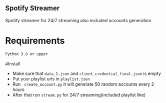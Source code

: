 ## Spotify Streamer 

Spotify streamer for 24/7 streaming also included accounts generation

# Requirements 

```sh
Python 3.8 or upper
```

#Install

- Make sure that ```data_1.json``` and ```client_credential_final.json```  is empty 
- Put your playlist urls in ```playlist.json```
- Run ``` create_account.py``` it will generate 50 random accounts every 2 hours
- After that run ```stream.py``` for 24/7 streaming(included playlist like)


